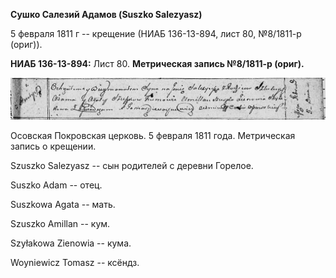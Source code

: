 **Сушко Салезий Адамов (Suszko Salezyasz)**

5 февраля 1811 г -- крещение (НИАБ 136-13-894, лист 80, №8/1811-р
(ориг)).

**НИАБ 136-13-894:** Лист 80. **Метрическая запись №8/1811-р (ориг).**

![](./media/065d0e56095a2236baa16cecccb62d2a8821639c.png)

Осовская Покровская церковь. 5 февраля 1811 года. Метрическая запись о
крещении.

Szuszko Salezyasz -- сын родителей с деревни Горелое.

Suszko Adam -- отец.

Suszkowa Agata -- мать.

Szuszko Amillan -- кум.

Szyłakowa Zienowia -- кума.

Woyniewicz Tomasz -- ксёндз.
